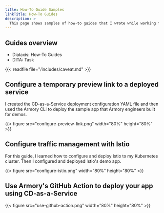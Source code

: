 ```yaml
---
title: How-To Guide Samples
linkTitle: How-To Guides
description: >
  This page shows samples of how-to guides that I wrote while working for Armory.
---
```



## Guides overview

- Diataxis: How-To Guides
- DITA: Task

{{< readfile file="/includes/caveat.md" >}}

## Configure a temporary preview link to a deployed service

I created the CD-as-a-Service deployment configuration YAML file and then used the Armory CLI to deploy the sample app that Armory engineers built for demos.

{{< figure src="configure-preview-link.png" width="80%" height="80%" >}}

## Configure traffic management with Istio

For this guide, I learned how to configure and deploy Istio to my Kubernetes cluster. Then I configured and deployed Istio's demo app.

{{< figure src="configure-istio.png"  width="80%" height="80%" >}}

## Use Armory's GitHub Action to deploy your app using CD-as-a-Service



{{< figure src="use-github-action.png"  width="80%" height="80%" >}}
